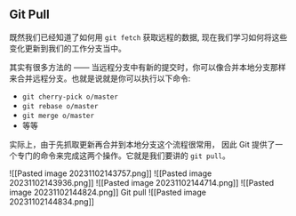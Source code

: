 ## Git Pull

既然我们已经知道了如何用 `git fetch` 获取远程的数据, 现在我们学习如何将这些变化更新到我们的工作分支当中。

其实有很多方法的 —— 当远程分支中有新的提交时，你可以像合并本地分支那样来合并远程分支。也就是说就是你可以执行以下命令:

- `git cherry-pick o/master`
- `git rebase o/master`
- `git merge o/master`
- 等等

实际上，由于先抓取更新再合并到本地分支这个流程很常用，
因此 Git 提供了一个专门的命令来完成这两个操作。它就是我们要讲的 `git pull`。

![[Pasted image 20231102143757.png]]
![[Pasted image 20231102143936.png]]
![[Pasted image 20231102144714.png]] 
![[Pasted image 20231102144824.png]]
Git pull
![[Pasted image 20231102144834.png]]
